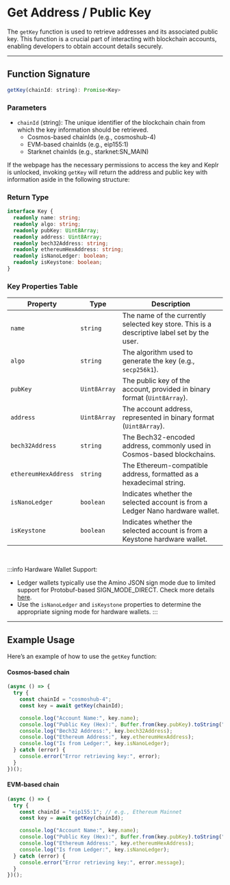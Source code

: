 # Get Address / Public Key

The `getKey` function is used to retrieve addresses and its associated public key. This function is a crucial part of interacting with blockchain accounts, enabling developers to obtain account details securely.

---

## Function Signature

```javascript
getKey(chainId: string): Promise<Key>
```

### Parameters
  - `chainId` (string): The unique identifier of the blockchain chain from which the key information should be retrieved.
    - Cosmos-based chainIds (e.g., cosmoshub-4)
    - EVM-based chainIds (e.g., eip155:1)
    - Starknet chainIds (e.g., starknet:SN_MAIN)

If the webpage has the necessary permissions to access the key and Keplr is unlocked, invoking `getKey` will return the address and public key with information aside in the following structure:

### Return Type

```typescript
interface Key {
  readonly name: string;
  readonly algo: string;
  readonly pubKey: Uint8Array;
  readonly address: Uint8Array;
  readonly bech32Address: string;
  readonly ethereumHexAddress: string;
  readonly isNanoLedger: boolean;
  readonly isKeystone: boolean;
}
```

### Key Properties Table

| **Property**        | **Type**    | **Description**                       |
|---------------------|-------------|---------------------------------------|
| `name`              | `string`    | The name of the currently selected key store. This is a descriptive label set by the user.|
| `algo`              | `string`    | The algorithm used to generate the key (e.g., `secp256k1`).|
| `pubKey`            | `Uint8Array`| The public key of the account, provided in binary format (`Uint8Array`).|
| `address`           | `Uint8Array`| The account address, represented in binary format (`Uint8Array`).|
| `bech32Address`     | `string`    | The Bech32-encoded address, commonly used in Cosmos-based blockchains.|
| `ethereumHexAddress`| `string`    | The Ethereum-compatible address, formatted as a hexadecimal string.|
| `isNanoLedger`      | `boolean`   | Indicates whether the selected account is from a Ledger Nano hardware wallet.|
| `isKeystone`        | `boolean`   | Indicates whether the selected account is from a Keystone hardware wallet.|

<br/>

:::info
Hardware Wallet Support:
- Ledger wallets typically use the Amino JSON sign mode due to limited support for Protobuf-based SIGN_MODE_DIRECT. Check more details [here](../use-with/cosmjs#types-of-offline-signers).
- Use the `isNanoLedger` and `isKeystone` properties to determine the appropriate signing mode for hardware wallets.
:::

---

## Example Usage

Here’s an example of how to use the `getKey` function:

#### Cosmos-based chain
```javascript
(async () => {
  try {
    const chainId = "cosmoshub-4";
    const key = await getKey(chainId);

    console.log("Account Name:", key.name);
    console.log("Public Key (Hex):", Buffer.from(key.pubKey).toString("hex"));
    console.log("Bech32 Address:", key.bech32Address);
    console.log("Ethereum Address:", key.ethereumHexAddress);
    console.log("Is from Ledger:", key.isNanoLedger);
  } catch (error) {
    console.error("Error retrieving key:", error);
  }
})();
```

#### EVM-based chain
```javascript
(async () => {
  try {
    const chainId = "eip155:1"; // e.g., Ethereum Mainnet
    const key = await getKey(chainId);

    console.log("Account Name:", key.name);
    console.log("Public Key (Hex):", Buffer.from(key.pubKey).toString("hex"));
    console.log("Ethereum Address:", key.ethereumHexAddress);
    console.log("Is from Ledger:", key.isNanoLedger);
  } catch (error) {
    console.error("Error retrieving key:", error.message);
  }
})();
```
